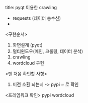 title: pyqt 이용한 crawling

- requests (데이터 송수신)
- 

<구현순서>
1. 화면설계 (pyqt)
2. 멀티윈도우(메인, 크롤링, 데이터 분석)
3. crawling
4. wordcloud 구현

<맨 처음 확인할 사항>
1. 버전 호환 되는지 -> pypi ~ 로 확인

<프레임워크 확인>
pypi wordcloud

